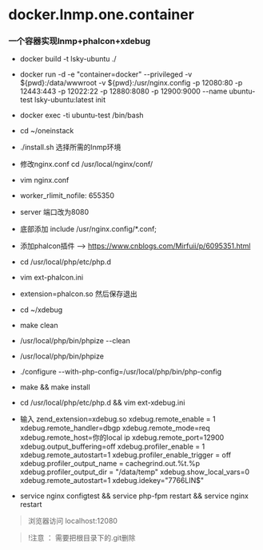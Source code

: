 # docker.lnmp.one.container
### 一个容器实现lnmp+phalcon+xdebug

-   docker build -t lsky-ubuntu ./
-   docker run -d -e "container=docker" --privileged -v         ${pwd}:/data/wwwroot -v ${pwd}:/usr/nginx.config -p 12080:80 -p 12443:443 -p 12022:22 -p 12880:8080 -p 12900:9000 --name ubuntu-test lsky-ubuntu:latest init

-   docker exec -ti ubuntu-test /bin/bash

- cd ~/oneinstack

- ./install.sh    选择所需的lnmp环境

- 修改nginx.conf  cd /usr/local/nginx/conf/

- vim nginx.conf

- worker_rlimit_nofile: 655350

- server 端口改为8080

- 底部添加 include /usr/nginx.config/*.conf;

- 添加phalcon插件 --> https://www.cnblogs.com/Mirfuii/p/6095351.html


- cd /usr/local/php/etc/php.d

- vim ext-phalcon.ini

- extension=phalcon.so 然后保存退出

- cd ~/xdebug

- make clean

- /usr/local/php/bin/phpize --clean

- /usr/local/php/bin/phpize

- ./configure --with-php-config=/usr/local/php/bin/php-config

- make && make install

- cd /usr/local/php/etc/php.d && vim ext-xdebug.ini

- 输入 zend_extension=xdebug.so
        xdebug.remote_enable = 1
        xdebug.remote_handler=dbgp
        xdebug.remote_mode=req
        xdebug.remote_host=你的local ip
        xdebug.remote_port=12900
        xdebug.output_buffering=off
        xdebug.profiler_enable = 1
        xdebug.remote_autostart=1
        xdebug.profiler_enable_trigger = off
        xdebug.profiler_output_name = cachegrind.out.%t.%p
        xdebug.profiler_output_dir = "/data/temp"
        xdebug.show_local_vars=0
        xdebug.remote_autostart=1
        xdebug.idekey="7766LIN$"

- service nginx configtest && service php-fpm restart && service nginx restart

> 浏览器访问 localhost:12080

> !注意 ： 需要把根目录下的.git删除

